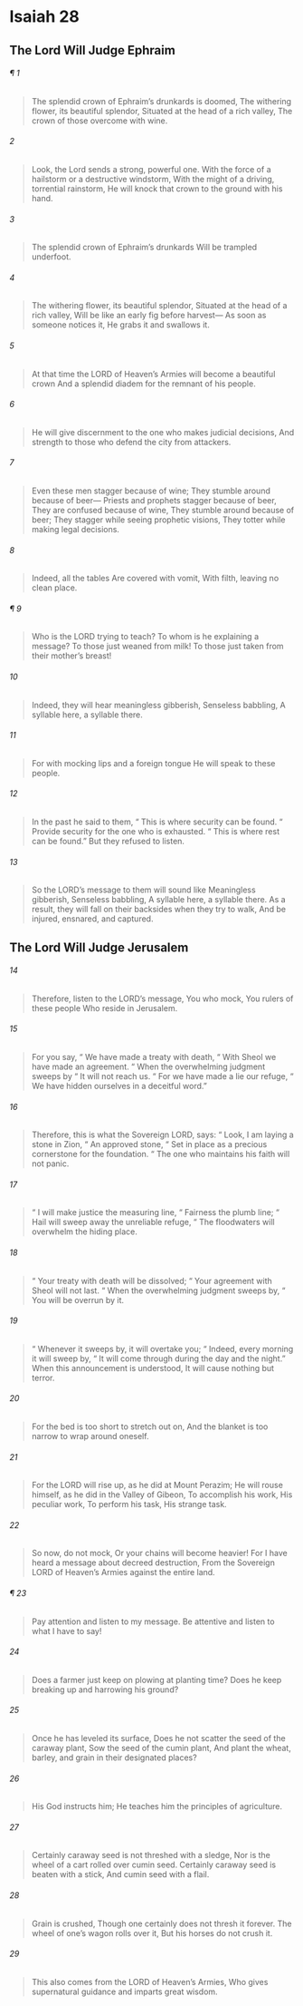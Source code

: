 # Isaiah 28
## The Lord Will Judge Ephraim
###### ¶ 1
> The splendid crown of Ephraim’s drunkards is doomed,
> The withering flower, its beautiful splendor,
> Situated at the head of a rich valley,
> The crown of those overcome with wine.
###### 2
> Look, the Lord sends a strong, powerful one.
> With the force of a hailstorm or a destructive windstorm,
> With the might of a driving, torrential rainstorm,
> He will knock that crown to the ground with his hand.
###### 3
> The splendid crown of Ephraim’s drunkards
> Will be trampled underfoot.
###### 4
> The withering flower, its beautiful splendor,
> Situated at the head of a rich valley,
> Will be like an early fig before harvest—
> As soon as someone notices it,
> He grabs it and swallows it.
###### 5
> At that time the LORD of Heaven’s Armies will become a beautiful crown
> And a splendid diadem for the remnant of his people.
###### 6
> He will give discernment to the one who makes judicial decisions,
> And strength to those who defend the city from attackers.
###### 7
> Even these men stagger because of wine;
> They stumble around because of beer—
> Priests and prophets stagger because of beer,
> They are confused because of wine,
> They stumble around because of beer;
> They stagger while seeing prophetic visions,
> They totter while making legal decisions.
###### 8
> Indeed, all the tables
> Are covered with vomit,
> With filth, leaving no clean place.
###### ¶ 9
> Who is the LORD trying to teach?
> To whom is he explaining a message?
> To those just weaned from milk!
> To those just taken from their mother’s breast!
###### 10
> Indeed, they will hear meaningless gibberish,
> Senseless babbling,
> A syllable here, a syllable there.
###### 11
> For with mocking lips and a foreign tongue
> He will speak to these people.
###### 12
> In the past he said to them,
>  “ This is where security can be found.
>  “ Provide security for the one who is exhausted.
>  “ This is where rest can be found.”
> But they refused to listen.
###### 13
> So the LORD’s message to them will sound like
> Meaningless gibberish,
> Senseless babbling,
> A syllable here, a syllable there.
> As a result, they will fall on their backsides when they try to walk,
> And be injured, ensnared, and captured.
## The Lord Will Judge Jerusalem
###### 14
> Therefore, listen to the LORD’s message,
> You who mock,
> You rulers of these people
> Who reside in Jerusalem.
###### 15
> For you say,
>  “ We have made a treaty with death,
>  “ With Sheol we have made an agreement.
>  “ When the overwhelming judgment sweeps by
>  “ It will not reach us.
>  “ For we have made a lie our refuge,
>  “ We have hidden ourselves in a deceitful word.”
###### 16
> Therefore, this is what the Sovereign LORD, says:
>  “ Look, I am laying a stone in Zion,
>  “ An approved stone,
>  “ Set in place as a precious cornerstone for the foundation.
>  “ The one who maintains his faith will not panic.
###### 17
>  “ I will make justice the measuring line,
>  “ Fairness the plumb line;
>  “ Hail will sweep away the unreliable refuge,
>  “ The floodwaters will overwhelm the hiding place.
###### 18
>  “ Your treaty with death will be dissolved;
>  “ Your agreement with Sheol will not last.
>  “ When the overwhelming judgment sweeps by,
>  “ You will be overrun by it.
###### 19
>  “ Whenever it sweeps by, it will overtake you;
>  “ Indeed, every morning it will sweep by,
>  “ It will come through during the day and the night.”
> When this announcement is understood,
> It will cause nothing but terror.
###### 20
> For the bed is too short to stretch out on,
> And the blanket is too narrow to wrap around oneself.
###### 21
> For the LORD will rise up, as he did at Mount Perazim;
> He will rouse himself, as he did in the Valley of Gibeon,
> To accomplish his work,
> His peculiar work,
> To perform his task,
> His strange task.
###### 22
> So now, do not mock,
> Or your chains will become heavier!
> For I have heard a message about decreed destruction,
> From the Sovereign LORD of Heaven’s Armies against the entire land.
###### ¶ 23
> Pay attention and listen to my message.
> Be attentive and listen to what I have to say!
###### 24
> Does a farmer just keep on plowing at planting time?
> Does he keep breaking up and harrowing his ground?
###### 25
> Once he has leveled its surface,
> Does he not scatter the seed of the caraway plant,
> Sow the seed of the cumin plant,
> And plant the wheat, barley, and grain in their designated places?
###### 26
> His God instructs him;
> He teaches him the principles of agriculture.
###### 27
> Certainly caraway seed is not threshed with a sledge,
> Nor is the wheel of a cart rolled over cumin seed.
> Certainly caraway seed is beaten with a stick,
> And cumin seed with a flail.
###### 28
> Grain is crushed,
> Though one certainly does not thresh it forever.
> The wheel of one’s wagon rolls over it,
> But his horses do not crush it.
###### 29
> This also comes from the LORD of Heaven’s Armies,
> Who gives supernatural guidance and imparts great wisdom.
